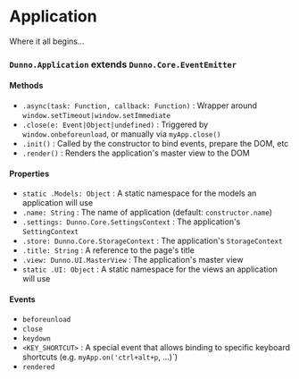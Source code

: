 # Application
Where it all begins...

### `Dunno.Application` extends `Dunno.Core.EventEmitter`

#### Methods
+ `.async(task: Function, callback: Function)` : Wrapper around `window.setTimeout|window.setImmediate`
+ `.close(e: Event|Object|undefined)` : Triggered by `window.onbeforeunload`, or manually via `myApp.close()`
+ `.init()` : Called by the constructor to bind events, prepare the DOM, etc
+ `.render()` : Renders the application's master view to the DOM

#### Properties
+ `static .Models: Object` : A static namespace for the models an application will use
+ `.name: String` : The name of application (default: `constructor.name`)
+ `.settings: Dunno.Core.SettingsContext` : The application's `SettingContext`
+ `.store: Dunno.Core.StorageContext` : The application's `StorageContext`
+ `.title: String` : A reference to the page's title
+ `.view: Dunno.UI.MasterView` : The application's master view
+ `static .UI: Object` : A static namespace for the views an application will use

#### Events
+ `beforeunload`
+ `close`
+ `keydown`
+ `<KEY_SHORTCUT>` : A special event that allows binding to specific keyboard shortcuts (e.g. `myApp.on('ctrl+alt+p`, ...)`)
+ `rendered`
